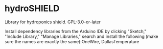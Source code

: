 # hydroSHIELD
Library for hydroponics shield.  GPL-3.0-or-later

Install dependency libraries from the Arduino IDE by clicking "Sketch," "Include Library," "Manage Libraries," search and install the following (make sure the names are exactly the same):OneWire, DallasTemperature
